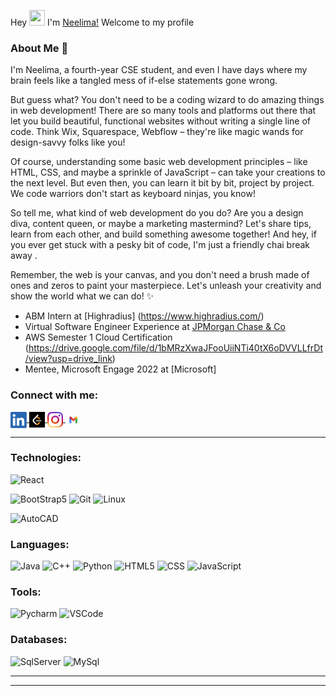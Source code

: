 Hey <img src="https://github.com/TheDudeThatCode/TheDudeThatCode/blob/master/Assets/Hi.gif" height="25px" width="25px"> I'm  [Neelima!](https://www.linkedin.com/in/neelimapaul385/) Welcome to my profile

### About Me 🚀
I'm Neelima, a fourth-year CSE student, and even I have days where my brain feels like a tangled mess of if-else statements gone wrong.

But guess what? You don't need to be a coding wizard to do amazing things in web development! There are so many tools and platforms out there that let you build beautiful, functional websites without writing a single line of code. Think Wix, Squarespace, Webflow – they're like magic wands for design-savvy folks like you!

Of course, understanding some basic web development principles – like HTML, CSS, and maybe a sprinkle of JavaScript – can take your creations to the next level. But even then, you can learn it bit by bit, project by project. We code warriors don't start as keyboard ninjas, you know!

So tell me, what kind of web development do you do? Are you a design diva, content queen, or maybe a marketing mastermind? Let's share tips, learn from each other, and build something awesome together! And hey, if you ever get stuck with a pesky bit of code, I'm just a friendly chai break away .

Remember, the web is your canvas, and you don't need a brush made of ones and zeros to paint your masterpiece. Let's unleash your creativity and show the world what we can do! ✨
 
- ABM Intern at [Highradius] (https://www.highradius.com/)
- Virtual Software Engineer Experience at [JPMorgan Chase & Co](https://drive.google.com/file/d/12IWK9V_fO0O-tvWDodriEd_PlT_GnrTY/view?usp=sharing)
- AWS Semester 1 Cloud Certification (https://drive.google.com/file/d/1bMRzXwaJFooUiiNTi40tX6oDVVLLfrDt/view?usp=drive_link)
- Mentee, Microsoft Engage 2022 at [Microsoft]


<!-- A CSE student at [KIIT University](https://kiit.ac.in/). 
<br>
Love to solve complex things in simple ways. -->

### Connect with me:
<a href="https://www.linkedin.com/in/neelimapaul385/">
  <img align="center" width="26px" alt="Neelima's LinkedIN" width="25px" src="Assets/linkedin.png" />
</a>
<a href="https://leetcode.com/neelimapaul385/">
  <img align="center" alt="Neelima's LeetCode" width="25px" src="Assets/LeetCode.png" />
</a>
<a href="https://www.instagram.com/neelima.hehe/">
  <img align="center" alt="Neelima's Instagram" width="25px" src="Assets/instagram.png" />
</a>
<a href="mailto:neelimapaul385@gmail.com?subject=Hey%20Soham,%20From%20Github">
  <img align="center" alt="Neelima's Gmail" width="25px" src="Assets/gmail.png" />
</a>
<br>

<hr>


### Technologies:

![React](https://img.shields.io/badge/-React-000?&logo=React)
<!--![ExpressJs](https://img.shields.io/badge/-ExpressJs-000?&logo=express&logoColor=orange)-->
![BootStrap5](https://img.shields.io/badge/-BootStrap5-000?&logo=bootstrap&logoColor=violet)
![Git](https://img.shields.io/badge/-Git-000?&logo=git&logoColor=F05032)
![Linux](https://img.shields.io/badge/-Linux-000?&logo=Linux&logoColor=FCC624)
<!--![Gradle](https://img.shields.io/badge/-Gradle-000?&logo=gradle&logoColor=brightgreen)-->
![AutoCAD](https://img.shields.io/badge/-AutoCAD-000?&logo=autodesk&logoColor=FC444F)

### Languages:

![Java](https://img.shields.io/badge/-Java-000?&logo=Java&logoColor=red)
![C++](https://img.shields.io/badge/-C++-000?&logo=c&logoColor=68217A)
![Python](https://img.shields.io/badge/-python-000?&logo=python&logoColor=B62829)
![HTML5](https://img.shields.io/badge/-HTML5-000?&logo=html5&logoColor=E34F26)
![CSS](https://img.shields.io/badge/-CSS-000?&logo=css3&logoColor=1572B6)
![JavaScript](https://img.shields.io/badge/-JavaScript-000?&logo=JavaScript&logoColor=ddc508)


### Tools:


![Pycharm](https://img.shields.io/badge/-PyCharm-000?&logo=pycharm&logoColor=yellowgreen)
![VSCode](https://img.shields.io/badge/-VSCode-000?&logo=Visual%20Studio%20Code&logoColor=007ACC)



### Databases:

![SqlServer](https://img.shields.io/badge/-SqlServer-000?&logo=Microsoft%20SQL%20Server&logoColor=CC2927)
![MySql](https://img.shields.io/badge/-MySql-000?&logo=MySQL&logoColor=lightblue)


<hr>





---
